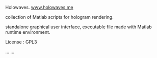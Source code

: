 Holowaves. www.holowaves.me

collection of Matlab scripts for hologram rendering.

standalone graphical user interface, executable file made with Matlab runtime environment.

License : GPL3

...
...
